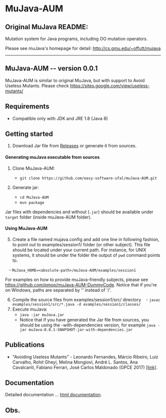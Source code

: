 MuJava-AUM
===========

Original MuJava README:
-------------------------
Mutation system for Java programs, including OO mutation operators.

Please see muJava's homepage for detail: http://cs.gmu.edu/~offutt/mujava

-------------------------------------------------------------------------

MuJava-AUM -- version 0.0.1
----------------
MuJava-AUM is similar to original MuJava, but with support to Avoid Useless Mutants.
Please check https://sites.google.com/view/useless-mutants/


Requirements
----------------
 - Compatible only with JDK and JRE 1.8 (Java 8)

Getting started
----------------
1. Download Jar file from [Releases](https://github.com/easy-software-ufal/muJava-AUM/releases) or generate it from sources.

#### Generating muJava executable from sources
1. Clone MuJava-AUM:
    - `git clone https://github.com/easy-software-ufal/muJava-AUM.git`

2. Generate jar:
    - `cd MuJava-AUM`
    - `mvn package`
    
Jar files with dependencies and without (`.jar`) should be available under `target` folder (inside muJava-AUM folder).

#### Using MuJava-AUM
5. Create a file named mujava.config and add one line in following fashion, to point out to examples/session1/ folder (or other subject). This file should be located under your current path. For instance, for UNIX systems, it should be under the folder the output of `pwd` command points to.

    - `MuJava_HOME=<absolute-path>/muJava-AUM/examples/session1`

For examples on how to provide muJava-friendly subjects, please see https://github.com/pmop/muJava-AUM-DummyCode.
Notice that if you're on Windows, paths are separated by '\' instead of '/'.

6. Compile the source files from examples/session1/src/ directory
    - `javac examples/session1/src/*.java -d examples/session1/classes/`
7. Execute muJava:
    - `java -jar muJava.jar`
    - Notice that if you have generated the Jar file from sources, you should be using the -with-dependencies version, for example `java -jar muJava-0.0.1-SNAPSHOT-jar-with-dependencies.jar`

Publications
------------------
* "Avoiding Useless Mutants" - 
    Leonardo Fernandes, Márcio Ribeiro, Luiz Carvalho, Rohit Gheyi, Melina Mongiovi, André L. Santos, Ana Cavalcanti, Fabiano Ferrari, José Carlos Maldonado
    (GPCE 2017) [[link]][gpce17].

[gpce17]: https://conf.researchr.org/event/gpce-2017/gpce-2017-gpce-2017-avoiding-useless-mutants

Documentation
--------------------
Detailed documentation ...
[html documentation][htmldocs].

[htmldocs]: https://github.com/Nimrod-Easy-Lab/muJava-AUM


Obs.
----------------------

